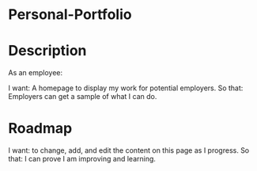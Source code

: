 # Personal-Portfolio

# Description
As an employee:

I want: A homepage to display my work for potential employers.
So that: Employers can get a sample of what I can do.

# Roadmap
I want: to change, add, and edit the content on this page as I progress.
So that: I can prove I am improving and learning.
